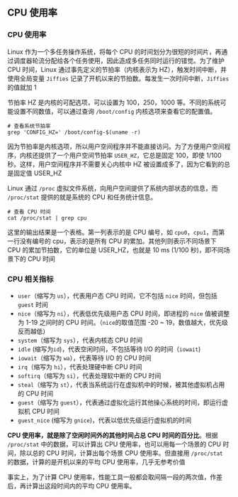 ## CPU 使用率
### CPU 使用率

Linux 作为一个多任务操作系统，将每个 CPU 的时间划分为很短的时间片，再通过调度器轮流分配给各个任务使用，因此造成多任务同时运行的错觉。为了维护 CPU 时间，Linux 通过事先定义的节拍率（内核表示为 HZ），触发时间中断，并使用全局变量 `Jiffies` 记录了开机以来的节拍数。每发生一次时间中断，`Jiffies` 的值就加 1

节拍率 HZ 是内核的可配选项，可以设置为 100，250，1000 等。不同的系统可能设置不同数值，可以通过查询 `/boot/config` 内核选项来查看它的配置值。

```shell
# 查看系统节拍率
grep 'CONFIG_HZ=' /boot/config-$(uname -r)
```

因为节拍率是内核选项，所以用户空间程序并不能直接访问。为了方便用户空间程序，内核还提供了一个用户空间节拍率 `USER_HZ`，它总是固定 100，即使 1/100 秒。这样，用户空间程序并不需要关心内核中 HZ 被设置成多了，因为它看到的总是固定值 USER_HZ

Linux 通过 `/proc` 虚拟文件系统，向用户空间提供了系统内部状态的信息，而 `/proc/stat` 提供的就是系统的 CPU 和任务统计信息。

```shell
# 查看 CPU 时间
cat /proc/stat | grep cpu
```

这里的输出结果是一个表格。第一列表示的是 CPU 编号，如 `cpu0`，`cpu1`，而第一行没有编号的 cpu，表示的是所有 CPU 的累加。其他列则表示不同场景下 CPU 的累加节拍数，它的单位是 USER_HZ，也就是 10 ms (1/100 秒)，即不同场景下的 CPU 时间

### CPU 相关指标

* `user`（缩写为 `us`），代表用户态 CPU 时间，它不包括 `nice` 时间，但包括 `guest` 时间
* `nice`（缩写为 `ni`），代表低优先级用户态 CPU 时间，即进程的 `nice` 值被调整为 1-19 之间时的 CPU 时间。（`nice`的取值范围 -20 ~ 19，数值越大，优先级反而越低）
* `system`（缩写为 `sys`），代表内核态 CPU 时间
* `idle` (缩写为`id`)，代表空闲时间，不包括等待 I/O 的时间（`iowait`)
* `iowait`（缩写为 `wa`），代表等待 I/O 的 CPU 时间
* `irq`（缩写为 `hi`），代表处理硬中断 CPU 时间
* `softirq`（缩写为 `si`），代表处理软中断的 CPU  时间
* `steal`（缩写为 `st`），代表当系统运行在虚拟机中的时候，被其他虚拟机占用的 CPU 时间
* `guest`（缩写为 `guest`），代表通过虚拟化运行其他操心系统的时间，即运行虚拟机 CPU 时间
* `guest_nice` (缩写为 `gnice`)，代表以低优先级运行虚拟机的时间

**CPU 使用率，就是除了空闲时间外的其他时间占总 CPU 时间的百分比**。根据 `/proc/stat` 中的数据，可以计算出 CPU 使用率，也可以用每一个场景的 CPU 时间，除以总的 CPU 时间，计算出每个场景 CPU 使用率。但直接用 `/proc/stat` 的数据，计算的是开机以来的平均 CPU 使用率，几乎无参考价值

事实上，为了计算 CPU 使用率，性能工具一般都会取间隔一段的两次值，作差后，再计算出这段时间内的平均 CPU 使用率。
